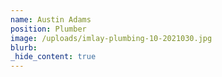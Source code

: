```yaml
---
name: Austin Adams
position: Plumber
image: /uploads/imlay-plumbing-10-2021030.jpg
blurb:
_hide_content: true
---
```

